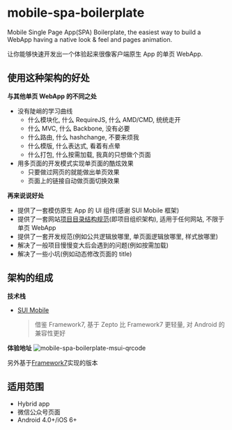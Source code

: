 # mobile-spa-boilerplate
Mobile Single Page App(SPA) Boilerplate, the easiest way to build a WebApp having a native look & feel and pages animation.

让你能够快速开发出一个体验起来很像客户端原生 App 的单页 WebApp.

## 使用这种架构的好处
**与其他单页 WebApp 的不同之处**
* 没有陡峭的学习曲线
    - 什么模块化, 什么 RequireJS, 什么 AMD/CMD, 统统走开
    - 什么 MVC, 什么 Backbone, 没有必要
    - 什么路由, 什么 hashchange, 不要来烦我
    - 什么模版, 什么表达式, 看着有点晕
    - 什么打包, 什么按需加载, 我真的只想做个页面
* 用多页面的开发模式实现单页面的酷炫效果
    - 只要做过网页的就能做出单页效果
    - 页面上的链接自动做页面切换效果

**再来说说好处**
* 提供了一套模仿原生 App 的 UI 组件(感谢 SUI Mobile 框架)
* 提供了一套网站[项目目录结构规范](https://github.com/appbone/mobile-spa-boilerplate/blob/master/directory.md)(即项目组织架构), 适用于任何网站, 不限于单页 WebApp
* 提供了一套开发规范(例如公共逻辑放哪里, 单页面逻辑放哪里, 样式放哪里)
* 解决了一般项目慢慢变大后会遇到的问题(例如按需加载)
* 解决了一些小坑(例如动态修改页面的 title)

## 架构的组成
**技术栈**
* [SUI Mobile](http://m.sui.taobao.org/ "出自阿里巴巴共享业务事业部UED团队")

  > 借鉴 Framework7, 基于 Zepto 比 Framework7 更轻量, 对 Android 的兼容性更好

**体验地址**
![mobile-spa-boilerplate-msui-qrcode](http://imgchr.com/images/mobile-spa-boilerplate-msui-qrcode.png)


另外基于[Framework7](https://github.com/appbone/mobile-spa-boilerplate/tree/gh-pages)实现的版本

## 适用范围
* Hybrid app
* 微信公众号页面
* Android 4.0+/iOS 6+